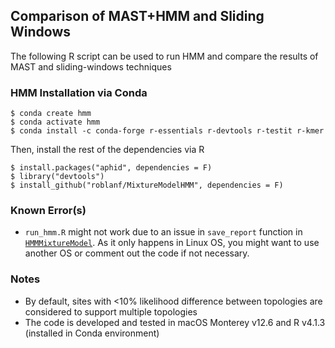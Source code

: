 ## Comparison of MAST+HMM and Sliding Windows
The following R script can be used to run HMM and compare the results of MAST and sliding-windows techniques

### HMM Installation via Conda
```
$ conda create hmm
$ conda activate hmm
$ conda install -c conda-forge r-essentials r-devtools r-testit r-kmer
```

Then, install the rest of the dependencies via R
```
$ install.packages("aphid", dependencies = F)
$ library("devtools")
$ install_github("roblanf/MixtureModelHMM", dependencies = F)
```

### Known Error(s)
- `run_hmm.R` might not work due to an issue in `save_report` function in <a href="https://github.com/roblanf/MixtureModelHMM/issues/20">`HMMMixtureModel`</a>. As it only happens in Linux OS, you might want to use another OS or comment out the code if not necessary.

### Notes
- By default, sites with <10% likelihood difference between topologies are considered to support multiple topologies
- The code is developed and tested in macOS Monterey v12.6 and R v4.1.3 (installed in Conda environment)